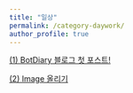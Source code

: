 ```yaml
---
title: "일상"
permalink: /category-daywork/
author_profile: true
---
```

[(1) BotDiary 블로그 첫 포스트!](https://masterjoon.github.io/일상/first)


[(2) Image 올리기](https://masterjoon.github.io/일상/image_upload)
